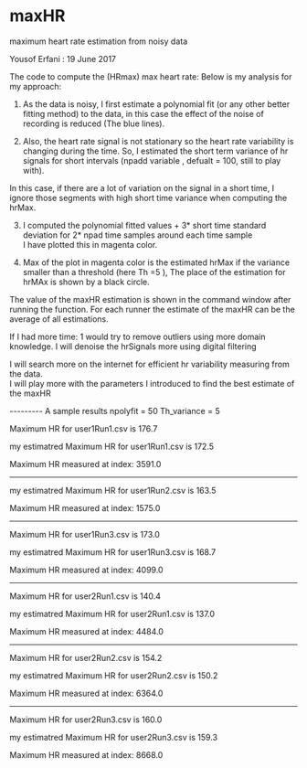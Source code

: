 # maxHR
maximum heart rate estimation from noisy data

Yousof Erfani : 19 June 2017

The  code to compute the (HRmax) max heart rate:
Below is my analysis  for my  approach:

1. As the data is noisy, I first estimate a polynomial fit (or any other better fitting method)  to the data, in this case the effect of the noise of recording is reduced (The blue lines).

2. Also, the heart rate signal is not stationary so  the heart rate variability is changing during the time. So,  I estimated the short term variance of hr signals for short intervals (npadd variable  , defualt =  100,  still to  play with).

In this case, if there are a lot of variation on the signal in a short time, I ignore those segments with high short time variance 
when computing the hrMax.

3. I  computed the  polynomial fitted values  + 3*  short time standard deviation  for 2* npad time samples around each time sample  
I have plotted this in magenta color.

4. Max of the plot in  magenta color is the estimated hrMax if the variance  smaller than a threshold (here Th =5 ),
 The place of the estimation for hrMAx is shown by a black circle.

The value of the maxHR estimation is shown in the command window after running the function.
 For each runner the estimate of the maxHR can be the average of all estimations.

If I had more time:
1 would try to remove outliers using more domain knowledge.
 I will denoise the hrSignals more  using digital filtering

I will search more on the internet for efficient hr variability measuring from the data.  
I will play more with the parameters I introduced to find  the best estimate of the maxHR



--------- A sample results
npolyfit =  50
Th_variance =  5

Maximum HR for user1Run1.csv is 176.7

my estimatred  Maximum HR for user1Run1.csv is 172.5

Maximum HR  measured at index: 3591.0


------------------------------------
my estimatred  Maximum HR for user1Run2.csv is 163.5

Maximum HR  measured at index: 1575.0

------------------------------------
Maximum HR for user1Run3.csv is 173.0

my estimatred  Maximum HR for user1Run3.csv is 168.7

Maximum HR  measured at index: 4099.0

-------------------------------------

Maximum HR for user2Run1.csv is 140.4

my estimatred  Maximum HR for user2Run1.csv is 137.0

Maximum HR  measured at index: 4484.0

------------------------------------

Maximum HR for user2Run2.csv is 154.2

my estimatred  Maximum HR for user2Run2.csv is 150.2

Maximum HR  measured at index: 6364.0

------------------------------------
Maximum HR for user2Run3.csv is 160.0

my estimatred  Maximum HR for user2Run3.csv is 159.3

Maximum HR  measured at index: 8668.0



